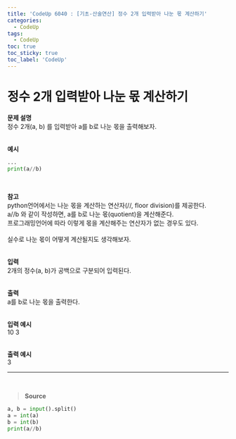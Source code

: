 ```yaml
---
title: 'CodeUp 6040 : [기초-산술연산] 정수 2개 입력받아 나눈 몫 계산하기'
categories:
  - CodeUp
tags:
  - CodeUp
toc: true
toc_sticky: true
toc_label: 'CodeUp'
---
```


# 정수 2개 입력받아 나눈 몫 계산하기

**문제 설명**  
정수 2개(a, b) 를 입력받아 a를 b로 나눈 몫을 출력해보자.  
<br>

**예시**

```python
...
print(a//b)
```

<br>

**참고**  
python언어에서는 나눈 몫을 계산하는 연산자(//, floor division)를 제공한다.  
a//b 와 같이 작성하면, a를 b로 나눈 몫(quotient)을 계산해준다.  
프로그래밍언어에 따라 이렇게 몫을 계산해주는 연산자가 없는 경우도 있다.  
<br>
실수로 나눈 몫이 어떻게 계산될지도 생각해보자.  
<br>

**입력**  
2개의 정수(a, b)가 공백으로 구분되어 입력된다.  
<br>

**출력**  
a를 b로 나눈 몫을 출력한다.  
<br>

**입력 예시**  
10 3  
<br>

**출력 예시**  
3

---

<br>

> **Source**

```python
a, b = input().split()
a = int(a)
b = int(b)
print(a//b)
```
